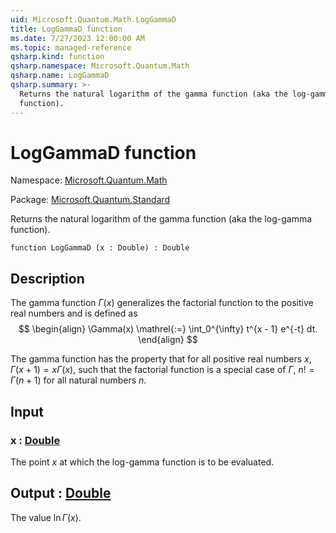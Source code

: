 ```yaml
---
uid: Microsoft.Quantum.Math.LogGammaD
title: LogGammaD function
ms.date: 7/27/2023 12:00:00 AM
ms.topic: managed-reference
qsharp.kind: function
qsharp.namespace: Microsoft.Quantum.Math
qsharp.name: LogGammaD
qsharp.summary: >-
  Returns the natural logarithm of the gamma function (aka the log-gamma
  function).
---
```


# LogGammaD function

Namespace: [Microsoft.Quantum.Math](xref:Microsoft.Quantum.Math)

Package: [Microsoft.Quantum.Standard](https://nuget.org/packages/Microsoft.Quantum.Standard)


Returns the natural logarithm of the gamma function (aka the log-gammafunction).

```qsharp
function LogGammaD (x : Double) : Double
```


## Description

The gamma function $\Gamma(x)$ generalizes the factorial functionto the positive real numbers and is defined as$$\begin{align}\Gamma(x) \mathrel{:=} \int_0^{\infty} t^{x - 1} e^{-t} dt.\end{align}$$The gamma function has the property that for all positive real numbers$x$, $\Gamma(x + 1) = x \Gamma(x)$, such that the factorial functionis a special case of $\Gamma$,$n! = \Gamma(n + 1)$ for all natural numbers $n$.

## Input

### x : [Double](xref:microsoft.quantum.qsharp.valueliterals#double-literals)

The point $x$ at which the log-gamma function is to be evaluated.



## Output : [Double](xref:microsoft.quantum.qsharp.valueliterals#double-literals)

The value $\ln \Gamma(x)$.